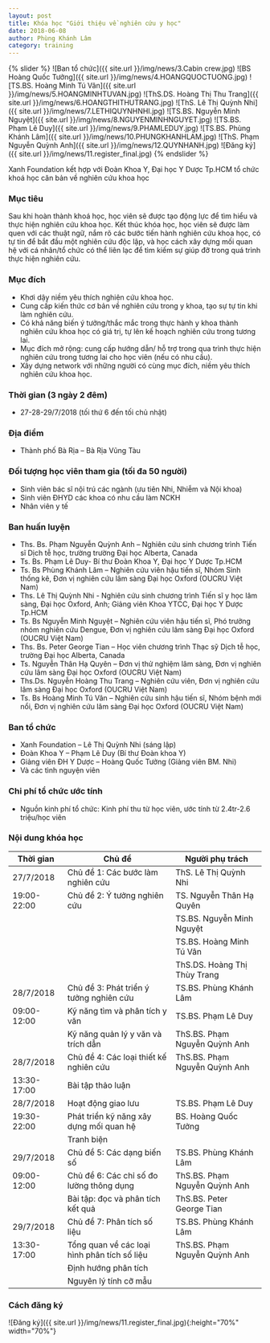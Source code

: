 ```yaml
---
layout: post
title: Khóa học "Giới thiệu về nghiên cứu y học"
date: 2018-06-08
author: Phùng Khánh Lâm
category: training
---
```


{% slider %}
  ![Ban tổ chức]({{ site.url }}/img/news/3.Cabin crew.jpg)
  ![BS Hoàng Quốc Tưởng]({{ site.url }}/img/news/4.HOANGQUOCTUONG.jpg)
  ![TS.BS. Hoàng Minh Tú Vân]({{ site.url }}/img/news/5.HOANGMINHTUVAN.jpg)
  ![ThS.DS. Hoàng Thị Thu Trang]({{ site.url }}/img/news/6.HOANGTHITHUTRANG.jpg)
  ![ThS. Lê Thị Quỳnh Nhi]({{ site.url }}/img/news/7.LETHIQUYNHNHI.jpg)
  ![TS.BS. Nguyễn Minh Nguyệt]({{ site.url }}/img/news/8.NGUYENMINHNGUYET.jpg)
  ![TS.BS. Phạm Lê Duy]({{ site.url }}/img/news/9.PHAMLEDUY.jpg)
  ![TS.BS. Phùng Khánh Lâm]({{ site.url }}/img/news/10.PHUNGKHANHLAM.jpg)
  ![ThS. Phạm Nguyễn Quỳnh Anh]({{ site.url }}/img/news/12.QUYNHANH.jpg)
  ![Đăng ký]({{ site.url }}/img/news/11.register_final.jpg)
{% endslider %}

Xanh Foundation kết hợp với Đoàn Khoa Y, Đại học Y Dược Tp.HCM tổ chức khoá học căn bản về nghiên cứu khoa học

###	Mục tiêu
Sau khi hoàn thành khoá học, học viên sẽ được tạo động lực để tìm hiểu và thực hiện nghiên cứu khoa học. Kết thúc khóa học, học viên sẽ được làm quen với các thuật ngữ, nắm rõ các bước tiến hành nghiên cứu khoa học, có tự tin để bắt đầu một nghiên cứu độc lập, và học cách xây dựng mối quan hệ với cá nhân/tổ chức có thể liên lạc để tìm kiếm sự giúp đỡ trong quá trình thực hiện nghiên cứu. 

###	Mục đích
*	Khơi dậy niềm yêu thích nghiên cứu khoa học.
*	Cung cấp kiến thức cơ bản về nghiên cứu trong y khoa, tạo sự tự tin khi làm nghiên cứu.
*	Có khả năng biến ý tưởng/thắc mắc trong thực hành y khoa thành nghiên cứu khoa học có giá trị, tự lên kế hoạch nghiên cứu trong tương lai.
*	Mục đích mở rộng: cung cấp hướng dẫn/ hỗ trợ trong qua trình thực hiện nghiên cứu trong tương lai cho học viên (nếu có nhu cầu). 
*	Xây dựng network với những người có cùng mục đích, niềm yêu thích nghiên cứu khoa học.

###	Thời gian (3 ngày 2 đêm)
* 27-28-29/7/2018 (tối thứ 6 đến tối chủ nhật)

###	Địa điểm
* Thành phố Bà Rịa – Bà Rịa Vũng Tàu

###	Đối tượng học viên tham gia (tối đa 50 người)
*	Sinh viên bác sĩ nội trú các ngành (ưu tiên Nhi, Nhiễm và Nội khoa)
*	Sinh viên ĐHYD các khoa có nhu cầu làm NCKH 
*	Nhân viên y tế

###	Ban huấn luyện 
*	Ths. Bs. Phạm Nguyễn Quỳnh Anh – Nghiên cứu sinh chương trình Tiến sĩ Dịch tễ học, trường trường Đại học Alberta, Canada
*	Ts. Bs. Phạm Lê Duy- Bí thư Đoàn Khoa Y, Đại học Y Dược Tp.HCM 
*	Ts. Bs Phùng Khánh Lâm – Nghiên cứu viên hậu tiến sĩ, Nhóm Sinh thống kê, Đơn vị nghiên cứu lâm sàng Đại học Oxford (OUCRU Việt Nam)
*	Ths. Lê Thị Quỳnh Nhi - Nghiên cứu sinh chương trình Tiến sĩ y học lâm sàng, Đại học Oxford, Anh; Giảng viên Khoa YTCC, Đại học Y Dược Tp.HCM 
*	Ts. Bs Nguyễn Minh Nguyệt – Nghiên cứu viên hậu tiến sĩ, Phó trưởng nhóm nghiên cứu Dengue, Đơn vị nghiên cứu lâm sàng Đại học Oxford (OUCRU Việt Nam)
*	Ths. Bs. Peter George Tian – Học viên chương trình Thạc sỹ Dịch tễ học, trường Đại học Alberta, Canada 
*	Ts. Nguyễn Thân Hạ Quyên – Đơn vị thử nghiệm lâm sàng, Đơn vị nghiên cứu lâm sàng Đại học Oxford (OUCRU Việt Nam)
*	Ths.Ds. Nguyễn Hoàng Thu Trang – Nghiên cứu viên, Đơn vị nghiên cứu lâm sàng Đại học Oxford (OUCRU Việt Nam)
*	Ts. Bs Hoàng Minh Tú Vân – Nghiên cứu sinh hậu tiến sĩ, Nhóm bệnh mới nổi, Đơn vị nghiên cứu lâm sàng Đại học Oxford (OUCRU Việt Nam)

###	Ban tổ chức
*	Xanh Foundation – Lê Thị Quỳnh Nhi (sáng lập)
*	Đoàn Khoa Y – Phạm Lê Duy (Bí thư Đoàn khoa Y)
*	Giảng viên ĐH Y Dược – Hoàng Quốc Tưởng (Giảng viên BM. Nhi)
* Và các tình nguyện viên

###	Chi phí tổ chức ước tính
*	Nguồn kinh phí tổ chức: Kinh phí thu từ học viên, ước tính từ 2.4tr-2.6 triệu/học viên

### Nội dung khóa học







|Thời gian     | Chủ đề                                            | Người phụ trách                |
|--------------|---------------------------------------------------|--------------------------------|
|27/7/2018     | Chủ đề 1: Các bước làm nghiên cứu                 | ThS. Lê Thị Quỳnh Nhi          |
|19:00-22:00   | Chủ đề 2: Ý tưởng nghiên cứu                      | TS. Nguyễn Thân Hạ Quyên       |
|              |                                                   | TS.BS. Nguyễn Minh Nguyệt      |
|              |                                                   | TS.BS. Hoàng Minh Tú Vân       |
|              |                                                   | ThS.DS. Hoàng Thị Thùy Trang   |
|28/7/2018     | Chủ đề 3: Phát triển ý tưởng nghiên cứu           | TS.BS. Phùng Khánh Lâm         |
|09:00-12:00   | Kỹ năng tìm và phân tích y văn                    | TS.BS. Phạm Lê Duy             |
|              | Kỹ năng quản lý y văn và trích dẫn                | ThS.BS. Phạm Nguyễn Quỳnh Anh  |
|28/7/2018     | Chủ đề 4: Các loại thiết kế nghiên cứu            | ThS.BS. Phạm Nguyễn Quỳnh Anh  |
|13:30-17:00   | Bài tập thảo luận                                 |                                |
|28/7/2018     | Hoạt động giao lưu                                | TS.BS. Phạm Lê Duy             |
|19:30-22:00   | Phát triển kỹ năng xây dựng mối quan hệ           | BS. Hoàng Quốc Tưởng           |
|              | Tranh biện                                        |                                |
|29/7/2018     | Chủ đề 5: Các dạng biến số                        | TS.BS. Phùng Khánh Lâm         |
|09:00-12:00   | Chủ đề 6: Các chỉ số đo lường thông dụng          | ThS.BS. Phạm Nguyễn Quỳnh Anh  |
|              | Bài tập: đọc và phân tích kết quả                 | ThS.BS. Peter George Tian      |
|29/7/2018     | Chủ đề 7: Phân tích số liệu                       | TS.BS. Phùng Khánh Lâm         |
|13:30-17:00   | Tổng quan về các loại hình phân tích số liệu      | ThS.BS. Phạm Nguyễn Quỳnh Anh  |
|              | Định hướng phân tích                              |                                |
|              | Nguyên lý tính cỡ mẫu                             |                                |

### Cách đăng ký

![Đăng ký]({{ site.url }}/img/news/11.register_final.jpg){:height="70%" width="70%"}